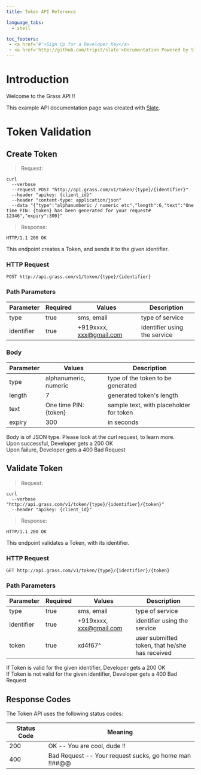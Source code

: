 ```yaml
---
title: Token API Reference

language_tabs:
  - shell

toc_footers:
 - <a href='#'>Sign Up for a Developer Key</a>
 - <a href='http://github.com/tripit/slate'>Documentation Powered by Slate</a>
---
```


# Introduction

Welcome to the Grass API !!

This example API documentation page was created with [Slate](http://github.com/tripit/slate).

# Token Validation

## Create Token
> Request:

```shell
curl
  --verbose
  --request POST "http://api.grass.com/v1/token/{type}/{identifier}"
  --header "apikey: {client_id}"
  --header "content-type: application/json"
  --data "{"type":"alphanumberic / numeric etc","length":6,"text":"One time PIN: {token} has been generated for your request# 12346","expiry":300}"
```

> Response:

```http
HTTP/1.1 200 OK
```

This endpoint creates a Token, and sends it to the given identifier.

### HTTP Request

`POST http://api.grass.com/v1/token/{type}/{identifier}`

### Path Parameters

Parameter | Required | Values | Description
--------- | -------- | ------ | -----------
type | true | sms, email | type of service
identifier | true | +919xxxx, xxx@gmail.com | identifier using the service

### Body
Parameter | Values | Description
--------- | ------ | -----------
type | alphanumeric, numeric | type of the token to be generated
length | 7 | generated token's length
text | One time PIN: {token} | sample text, with placeholder for token
expiry | 300 | in seconds

<aside class="success">
Body is of JSON type. Please look at the curl request, to learn more.
</aside>


<aside class="success">
Upon successful, Developer gets a 200 OK
</aside>

<aside class="warning">
Upon failure, Developer gets a 400 Bad Request
</aside>

## Validate Token
> Request:

```shell
curl
  --verbose "http://api.grass.com/v1/token/{type}/{identifier}/{token}"
  --header "apikey: {client_id}"
```

> Response:

```http
HTTP/1.1 200 OK
```

This endpoint validates a Token, with its identifier.

### HTTP Request

`GET http://api.grass.com/v1/token/{type}/{identifier}/{token}`

### Path Parameters

Parameter | Required | Values | Description
--------- | -------- | ------ | -----------
type | true | sms, email | type of service
identifier | true | +919xxxx, xxx@gmail.com | identifier using the service
token | true | xd4f67^ | user submitted token, that he/she has received

<aside class="success">
If Token is valid for the given identifier, Developer gets a 200 OK
</aside>

<aside class="warning">
If Token is not valid for the given identifier, Developer gets a 400 Bad Request
</aside>

## Response Codes

The Token API uses the following status codes:

Status Code | Meaning
----------- | -------
200 | OK -- You are cool, dude !!
400 | Bad Request -- Your request sucks, go home man !!##@@